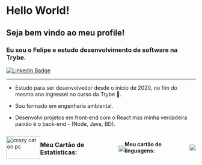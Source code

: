 # Hello World!

## Seja bem vindo ao meu profile! 

### Eu sou o Felipe e estudo desenvolvimento de software na Trybe.

[![Linkedin Badge](https://img.shields.io/badge/-LinkedIn-blue?style=flat-square&logo=Linkedin&logoColor=white&link=https://www.linkedin.com/in/fagnerpsantos/)](https://www.linkedin.com/in/felipe-de-carvalho-lopes-cardoso/)

<hr>

- Estudo para ser desenvolvedor desde o início de 2020, no fim do mesmo ano ingressei no curso da Trybe 🚀.

- Sou formado em engenharia ambiental.

- Desenvolvi projetos em front-end com o React mas minha verdadeira paixão é o back-end - (Node, Java, BD). 

<div style="display: flex; flex-direction: row; justify-content: center; align-items: center;"> 
  <img src="https://d3q93wnyp4lkf8.cloudfront.net/revista/post_images/10385/0cbdbf59dba1246510c5f6e0902bc11ba804bfeb.gif?1534286330" alt="crazy cat on pc" style="width: 90px; height: 60px;" />
  
  <br>
  <h3> Meu Cartão de Estatísticas: <h3/>
  <img align="center" src="https://github-readme-stats.vercel.app/api?username=felipedclc" />
  <br>
  <h4> Meu cartão de linguagens: <h4/>
  <img align="center" src="https://github-readme-stats.vercel.app/api/top-langs/?username=felipedclc" />
</div>

<!-- * Meu Cartão de Estatísticas:

[![GitHub stats](https://github-readme-stats.vercel.app/api?username=felipedclc)](https://github.com/felipedclc)

* Meu cartão de linguagens:

[![Top Langs](https://github-readme-stats.vercel.app/api/top-langs/?username=felipedclc)](https://github.com/felipedclc) -->
